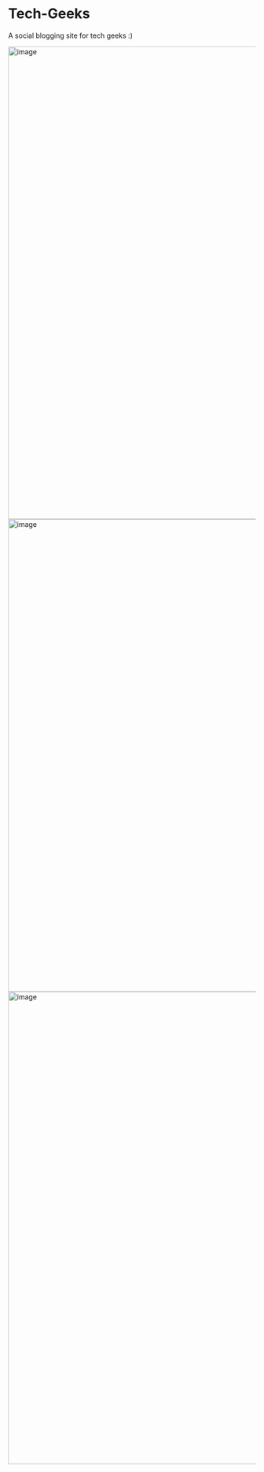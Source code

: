 # Tech-Geeks

A social blogging site for tech geeks :) 



<img width="960" alt="image" src="https://user-images.githubusercontent.com/76881511/176145527-a06a829b-2493-4a34-8d84-81e707198b02.png">

<img width="960" alt="image" src="https://user-images.githubusercontent.com/76881511/176145626-283ed29c-73c9-4ba7-a3f6-2361692146a1.png">

<img width="960" alt="image" src="https://user-images.githubusercontent.com/76881511/176145747-59245f1b-0e9e-41be-94bf-b1f91188509e.png">
